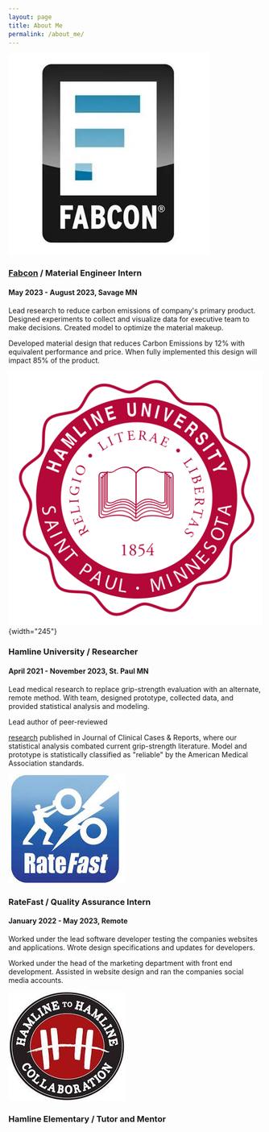 ```yaml
---
layout: page
title: About Me
permalink: /about_me/
---
```


![](fabconLogo.png)

### [Fabcon](https://fabconprecast.com/) / Material Engineer Intern

#### May 2023 - August 2023, Savage MN

Lead research to reduce carbon emissions of company's primary product. Designed experiments to collect and visualize data for executive team to make decisions. Created model to optimize the material makeup.

Developed material design that reduces Carbon Emissions by 12% with equivalent performance and price. When fully implemented this design will impact 85% of the product.

![](Hamline_logo.png){width="245"}

### **Hamline University** / Researcher

#### April 2021 - November 2023, St. Paul MN

Lead medical research to replace grip-strength evaluation with an alternate, remote method. With team, designed prototype, collected data, and provided statistical analysis and modeling.

Lead author of peer-reviewed


[research](https://www.tridhascholars.org/pdfs/a-pilot-study-for-at-home-measurement-of-grip-strength-via-telemedicine-JOCCR-6-S11-1063.pdf) published in Journal of Clinical Cases & Reports, where our statistical analysis combated current grip-strength literature. Model and prototype is statistically classified as "reliable" by the American Medical Association standards.

![](ratefast_logo.png)

### **RateFast /** Quality Assurance Intern

#### January 2022 - May 2023, Remote

Worked under the lead software developer testing the companies websites and applications. Wrote design specifications and updates for developers.

Worked under the head of the marketing department with front end development. Assisted in website design and ran the companies social media accounts.

![](Hamline_hh_logo.png)

### **Hamline Elementary /** Tutor and Mentor

